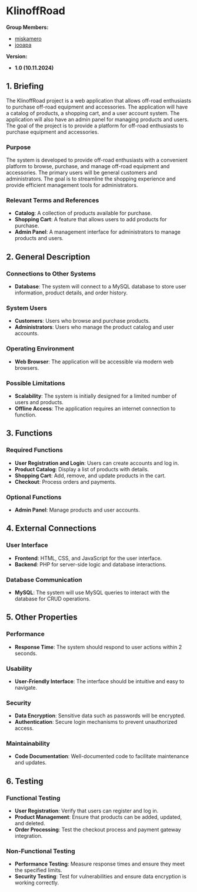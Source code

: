 # KlinoffRoad

**Group Members:**
- [miskamero](https://github.com/miskamero)
- [jooapa](https://github.com/jooapa)

**Version:**
- **1.0 (10.11.2024)**

## 1. Briefing

The KlinoffRoad project is a web application that allows off-road enthusiasts to purchase off-road equipment and accessories. The application will have a catalog of products, a shopping cart, and a user account system. The application will also have an admin panel for managing products and users. The goal of the project is to provide a platform for off-road enthusiasts to purchase equipment and accessories.

### Purpose
The system is developed to provide off-road enthusiasts with a convenient platform to browse, purchase, and manage off-road equipment and accessories. The primary users will be general customers and administrators. The goal is to streamline the shopping experience and provide efficient management tools for administrators.

### Relevant Terms and References
- **Catalog**: A collection of products available for purchase.
- **Shopping Cart**: A feature that allows users to add products for purchase.
- **Admin Panel**: A management interface for administrators to manage products and users.

## 2. General Description

### Connections to Other Systems
- **Database**: The system will connect to a MySQL database to store user information, product details, and order history.

### System Users
- **Customers**: Users who browse and purchase products.
- **Administrators**: Users who manage the product catalog and user accounts.

### Operating Environment
- **Web Browser**: The application will be accessible via modern web browsers.

### Possible Limitations
- **Scalability**: The system is initially designed for a limited number of users and products.
- **Offline Access**: The application requires an internet connection to function.

## 3. Functions

### Required Functions
- **User Registration and Login**: Users can create accounts and log in.
- **Product Catalog**: Display a list of products with details.
- **Shopping Cart**: Add, remove, and update products in the cart.
- **Checkout**: Process orders and payments.

### Optional Functions
- **Admin Panel**: Manage products and user accounts.

## 4. External Connections

### User Interface
- **Frontend**: HTML, CSS, and JavaScript for the user interface.
- **Backend**: PHP for server-side logic and database interactions.

### Database Communication
- **MySQL**: The system will use MySQL queries to interact with the database for CRUD operations.

## 5. Other Properties

### Performance
- **Response Time**: The system should respond to user actions within 2 seconds.

### Usability
- **User-Friendly Interface**: The interface should be intuitive and easy to navigate.

### Security
- **Data Encryption**: Sensitive data such as passwords will be encrypted.
- **Authentication**: Secure login mechanisms to prevent unauthorized access.

### Maintainability
- **Code Documentation**: Well-documented code to facilitate maintenance and updates.

## 6. Testing

### Functional Testing
- **User Registration**: Verify that users can register and log in.
- **Product Management**: Ensure that products can be added, updated, and deleted.
- **Order Processing**: Test the checkout process and payment gateway integration.

### Non-Functional Testing
- **Performance Testing**: Measure response times and ensure they meet the specified limits.
- **Security Testing**: Test for vulnerabilities and ensure data encryption is working correctly.